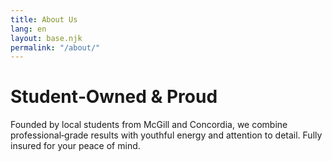 ```yaml
---
title: About Us
lang: en
layout: base.njk
permalink: "/about/"
---
```



# Student‑Owned & Proud

Founded by local students from McGill and Concordia, we combine professional‑grade results with youthful energy and attention to detail. Fully insured for your peace of mind.


